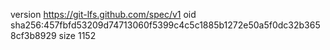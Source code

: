 version https://git-lfs.github.com/spec/v1
oid sha256:457fbfd53209d74713060f5399c4c5c1885b1272e50a5f0dc32b3658cf3b8929
size 1152
